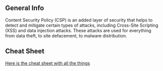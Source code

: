 ## General Info

Content Security Policy (CSP) is an added layer of security that helps to detect and mitigate certain types of attacks, including Cross-Site Scripting (XSS) and data injection attacks. These attacks are used for everything from data theft, to site defacement, to malware distribution.

## Cheat Sheet

[Here is the cheat sheet with all the things](https://content-security-policy.com/)